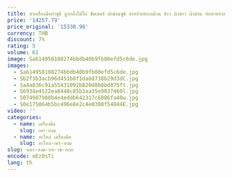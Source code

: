 ```yaml
---
title: ทําเครื่องมือทําซูชิ ลูกกลิ้งไม้ไผ่ ชัตเตอร์ ผ้าม่านซูชิ สาหร่ายทะเลม้วน ข้าว ผิวขาว ผ้าม่าน ห่อสาหร่าย ข้าว ซูชิ ม้วนไม้ไผ่
price: '14257.79'
price_original: '15330.98'
currency: THB
discount: 7%
rating: 5
volume: 61
image: Sa614958108274bbdb40b9fb80efd5c6de.jpg
images:
  - Sa614958108274bbdb40b9fb80efd5c6de.jpg
  - Sb2f3b3acb96d451b8f1da8d738b29d3dC.jpg
  - Sa4a836c91a55431092b820d8b0bd875ft.jpg
  - S6934e4522ea8448c85b3aa35e9037460l.jpg
  - S074987988b4e4eddb642317c6886fa40w.jpg
  - S0e175064b5bc496e8e2c4e0308f54844E.jpg
video: ''
categories:
  - name: เครื่องมือ
    slug: เคร-องม
  - name: อะไหล่ เครื่องมือ
    slug: อะไหล-เคร-องม
slug: าเคร-องม-อท-าซ-กกล
encode: oEz0sTi
lang: th
---
```

  